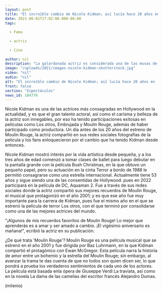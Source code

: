 ```yaml
---
layout: post
title: "El increíble cambio de Nicole Kidman; así lucía hace 20 años en 'Moulin Rouge'"
date: 2021-06-01T17:02:00.000-06:00
tags:
  
  - Fama
  
  - actriz
  
  - Cine
  
author: nil
description: "La galardonada actriz es considerada una de las musas de Hollywood y aquí te compartimos cómo ha cambiado en los últimos 20 años. "
image: "/uploads/2021/images-nicole-kidman-shutterstock.jpg"
video: "nil"
audio: "nil"
alt: "El increíble cambio de Nicole Kidman; así lucía hace 20 años en 'Moulin Rouge'"
front: false
section: "Espectáculos"
news_id: 184770
---
```


Nicole Kidman es una de las actrices más consagradas en Hollywood en la actualidad, y es que el gran talento actoral, así como el carísma y belleza de la actriz son innegables, por eso ha tenido participaciones exitosas en películas como Los otros, Embrujada y Moulin Rouge, además de haber participado como productora. Un día antes de los 20 años del estreno de Moulin Rouge, la actriz compartió en sus redes sociales fotografías de la película y los fans enloquecieron por el cambio que ha tenido Kidman desde entonces. 

​Nicole Kidman mostró interés por la vida artística desde pequeña, y a los tres años de edad comenzó a tomar clases de ballet para luego debutar en la pantalla grande con la película Bush Christmas, en la que obtuvo un pequeño papel, pero su actuación en la cinta Terror a bordo de 1988 le permitió consagrarse como una estrella internacional. Actualmente tiene 53 años y sigue siendo una de las consentidas de Hollywood. pues en 2022 participará en la película de DC, Aquaman 2. Fue a través de sus redes sociales donde la actriz compartió sus mejores recuerdos de Moulin Rouge, el musical que protagonizó en el año 2001; y es que ese año fue muy importante para la carrera de Kidman, pues fue el mismo año en el que se estrenó la película de terror Los otros, con el que terminó por consolidarse como una de las mejores actrices del mundo. 

"¡Algunos de mis recuerdos favoritos de Moulin Rouge! Lo mejor que aprenderás es a amar y ser amado a cambio. ¡El vigésimo aniversario es mañana!", ecribió la actriz en su publicación.

¿De qué trata 'Moulin Rouge'? Moulin Rouge es una película musical que se estrenó en el año 2001 y fue dirigida por Baz Luhrmann, en la que Kidman compartió el protagónico con Ewan McGregor.  Esta película narra la historia de amor entre un bohemio y la estrella del Moulin Rouge; sin embargo, al avanzar la trama te das cuenta de que no todos son quien dicen ser, lo que pondrá a prueba los verdaderos sentimientos de cada uno de los actores. La película está basada enla ópera de Giuseppe Verdi La traviata, así como en la novela La dama de las camelias del escritor francés Alejandro Dumas. 

(milenio)